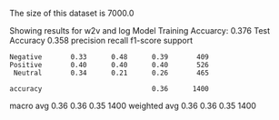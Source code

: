 The size of this dataset is 7000.0

Showing results for w2v and log Model
Training Accuarcy: 0.376
Test Accuracy 0.358
              precision    recall  f1-score   support

    Negative       0.33      0.48      0.39       409
    Positive       0.40      0.40      0.40       526
     Neutral       0.34      0.21      0.26       465

    accuracy                           0.36      1400
   macro avg       0.36      0.36      0.35      1400
weighted avg       0.36      0.36      0.35      1400

